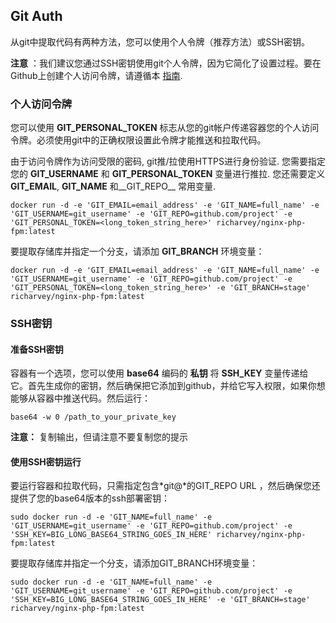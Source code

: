 ## Git Auth
从git中提取代码有两种方法，您可以使用个人令牌（推荐方法）或SSH密钥。

**注意** ：我们建议您通过SSH密钥使用git个人令牌，因为它简化了设置过程。要在Github上创建个人访问令牌，请遵循本 [指南](https://help.github.com/articles/creating-an-access-token-for-command-line-use/).

### 个人访问令牌

您可以使用 __GIT_PERSONAL_TOKEN__ 标志从您的git帐户传递容器您的个人访问令牌。必须使用git中的正确权限设置此令牌才能推送和拉取代码。


由于访问令牌作为访问受限的密码, git推/拉使用HTTPS进行身份验证. 您需要指定您的 __GIT_USERNAME__ 和 __GIT_PERSONAL_TOKEN__ 变量进行推拉. 您还需要定义 __GIT_EMAIL__, __GIT_NAME__ 和__GIT_REPO__ 常用变量.

```
docker run -d -e 'GIT_EMAIL=email_address' -e 'GIT_NAME=full_name' -e 'GIT_USERNAME=git_username' -e 'GIT_REPO=github.com/project' -e 'GIT_PERSONAL_TOKEN=<long_token_string_here>' richarvey/nginx-php-fpm:latest
```

要提取存储库并指定一个分支，请添加 __GIT_BRANCH__ 环境变量：
```
docker run -d -e 'GIT_EMAIL=email_address' -e 'GIT_NAME=full_name' -e 'GIT_USERNAME=git_username' -e 'GIT_REPO=github.com/project' -e 'GIT_PERSONAL_TOKEN=<long_token_string_here>' -e 'GIT_BRANCH=stage' richarvey/nginx-php-fpm:latest
```

### SSH密钥

#### 准备SSH密钥
容器有一个选项，您可以使用 **base64** 编码的 **私钥** 将 __SSH_KEY__ 变量传递给它。首先生成你的密钥，然后确保把它添加到github，并给它写入权限，如果你想能够从容器中推送代码。然后运行：
```
base64 -w 0 /path_to_your_private_key
```
**注意：** 复制输出，但请注意不要复制您的提示

#### 使用SSH密钥运行

要运行容器和拉取代码，只需指定包含*git@*的GIT_REPO URL ，然后确保您还提供了您的base64版本的ssh部署密钥：
```
sudo docker run -d -e 'GIT_NAME=full_name' -e 'GIT_USERNAME=git_username' -e 'GIT_REPO=github.com/project' -e 'SSH_KEY=BIG_LONG_BASE64_STRING_GOES_IN_HERE' richarvey/nginx-php-fpm:latest
```

要提取存储库并指定一个分支，请添加GIT_BRANCH环境变量：
```
sudo docker run -d -e 'GIT_NAME=full_name' -e 'GIT_USERNAME=git_username' -e 'GIT_REPO=github.com/project' -e 'SSH_KEY=BIG_LONG_BASE64_STRING_GOES_IN_HERE' -e 'GIT_BRANCH=stage' richarvey/nginx-php-fpm:latest
